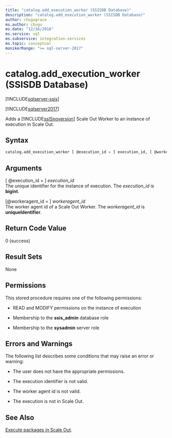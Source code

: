 ```yaml
---
title: "catalog.add_execution_worker (SSISDB Database)"
description: "catalog.add_execution_worker (SSISDB Database)"
author: chugugrace
ms.author: chugu
ms.date: "12/16/2016"
ms.service: sql
ms.subservice: integration-services
ms.topic: conceptual
monikerRange: ">= sql-server-2017"
---
```

# catalog.add_execution_worker (SSISDB Database)

[!INCLUDE[sqlserver-ssis](../../includes/applies-to-version/sqlserver-ssis.md)]


[!INCLUDE[sqlserver2017](../../includes/applies-to-version/sqlserver2017.md)]

Adds a [!INCLUDE[ssISnoversion](../../includes/ssisnoversion-md.md)] Scale Out Worker to an instance of execution in Scale Out.

## Syntax

```sql
catalog.add_execution_worker [ @execution_id = ] execution_id, [ @workeragent_id = ] workeragent_id
```

## Arguments
[ @execution_id = ] *execution_id*  
 The unique identifier for the instance of execution. The *execution_id* is **bigint**.  
 
[@workeragent_id = ] *workeragent_id*  
The worker agent id of a Scale Out Worker. The *workeragent_id* is **uniqueIdentifier**.

## Return Code Value  
 0 (success)  
  
## Result Sets  
 None  

## Permissions  
 This stored procedure requires one of the following permissions:  
  
-   READ and MODIFY permissions on the instance of execution  
  
-   Membership to the **ssis_admin** database role  
  
-   Membership to the **sysadmin** server role  
 
## Errors and Warnings  
 The following list describes some conditions that may raise an error or warning:  
 
- The user does not have the appropriate permissions.

- The execution identifier is not valid.

- The worker agent id is not valid.

- The execution is not in Scale Out.

## See Also
[Execute packages in Scale Out](~/integration-services/scale-out/run-packages-in-integration-services-ssis-scale-out.md).

